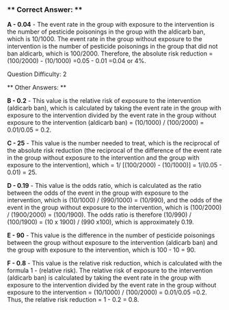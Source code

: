 ### ** Correct Answer: **

**A - 0.04** - The event rate in the group with exposure to the intervention is the number of pesticide poisonings in the group with the aldicarb ban, which is 10/1000. The event rate in the group without exposure to the intervention is the number of pesticide poisonings in the group that did not ban aldicarb, which is 100/2000. Therefore, the absolute risk reduction = (100/2000) - (10/1000) =0.05 - 0.01 =0.04 or 4%.

Question Difficulty: 2

** Other Answers: **

**B - 0.2** - This value is the relative risk of exposure to the intervention (aldicarb ban), which is calculated by taking the event rate in the group with exposure to the intervention divided by the event rate in the group without exposure to the intervention (aldicarb ban) = (10/1000) / (100/2000) = 0.01/0.05 = 0.2.

**C - 25** - This value is the number needed to treat, which is the reciprocal of the absolute risk reduction (the reciprocal of the difference of the event rate in the group without exposure to the intervention and the group with exposure to the intervention), which = 1/ [(100/2000) - (10/1000)] = 1/(0.05 - 0.01) = 25.

**D - 0.19** - This value is the odds ratio, which is calculated as the ratio between the odds of the event in the group with exposure to the intervention, which is (10/1000) / (990/1000) = (10/990), and the odds of the event in the group without exposure to the intervention, which is (100/2000) / (1900/2000) = (100/1900). The odds ratio is therefore (10/990) / (100/1900) = (10 x 1900) / (990 x100), which is approximately 0.19.

**E - 90** - This value is the difference in the number of pesticide poisonings between the group without exposure to the intervention (aldicarb ban) and the group with exposure to the intervention, which is 100 - 10 = 90.

**F - 0.8** - This value is the relative risk reduction, which is calculated with the formula 1 - (relative risk). The relative risk of exposure to the intervention (aldicarb ban) is calculated by taking the event rate in the group with exposure to the intervention divided by the event rate in the group without exposure to the intervention = (10/1000) / (100/2000) = 0.01/0.05 =0.2. Thus, the relative risk reduction = 1 - 0.2 = 0.8.

